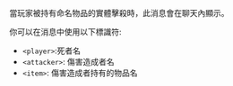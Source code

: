 當玩家被持有命名物品的實體擊殺時，此消息會在聊天內顯示。

你可以在消息中使用以下標識符:

- `<player>`:死者名
- `<attacker>`: 傷害造成者名
- `<item>`: 傷害造成者持有的物品名
